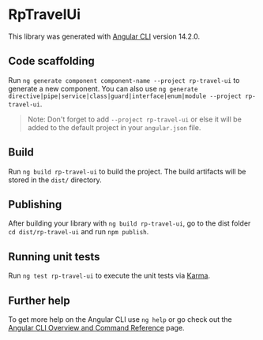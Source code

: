 # RpTravelUi

This library was generated with [Angular CLI](https://github.com/angular/angular-cli) version 14.2.0.

## Code scaffolding

Run `ng generate component component-name --project rp-travel-ui` to generate a new component. You can also use `ng generate directive|pipe|service|class|guard|interface|enum|module --project rp-travel-ui`.
> Note: Don't forget to add `--project rp-travel-ui` or else it will be added to the default project in your `angular.json` file. 

## Build

Run `ng build rp-travel-ui` to build the project. The build artifacts will be stored in the `dist/` directory.

## Publishing

After building your library with `ng build rp-travel-ui`, go to the dist folder `cd dist/rp-travel-ui` and run `npm publish`.

## Running unit tests

Run `ng test rp-travel-ui` to execute the unit tests via [Karma](https://karma-runner.github.io).

## Further help

To get more help on the Angular CLI use `ng help` or go check out the [Angular CLI Overview and Command Reference](https://angular.io/cli) page.
